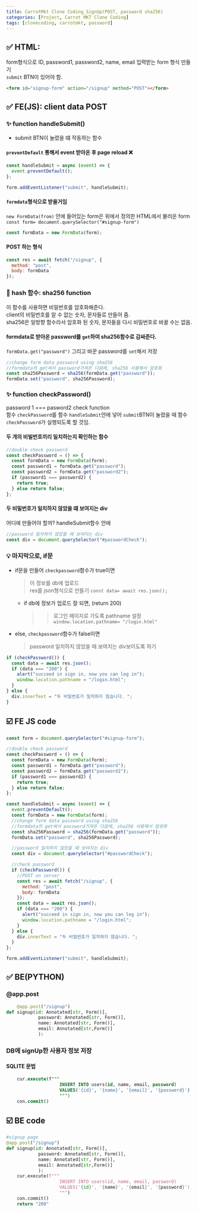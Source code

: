 ```yaml
---
title: CarrotMkt Clone Coding_SignUp(POST, password sha256)
categories: [Project, Carrot MKT Clone Coding]
tags: [clonecoding, carrotmkt, password]
---
```


## ✅ **HTML**:

form형식으로 ID, password1, password2, name, email 입력받는 form 형식 만들기  
`submit` BTN이 있어야 함.

```html
<form id="signup-form" action="/signup" method="POST"></form>
```

## ✅ **FE(JS)**: client data POST

### ✨ function handleSubmit()

- submit BTN이 눌렸을 떄 작동하는 함수

#### `preventDefault` 통해서 event 받아온 후 page reload ❌

```javascript
const handleSubmit = async (event) => {
  event.preventDefault();
};

form.addEventListener("submit", handleSubmit);
```

#### `formdata`형식으로 받을거임

`new FormData(from)` 안에 들어있는 form은 위에서 정의한 HTML에서 불러온 form  
`const form= document.querySelector("#signup-form")`

```javascript
const formData = new FormData(form);
```

#### POST 하는 형식

```javascript
const res = await fetch("/signup", {
  method: "post",
  body: formData
});
```

### 🔑 hash 함수: sha256 function

이 함수를 사용하면 비밀번호를 암호화해준다.  
client의 비밀번호를 알 수 없는 숫자, 문자들로 만들어 줌.  
sha256은 일방향 함수라서 암호화 된 숫자, 문자들을 다시 비밀번호로 바꿀 수는 없음.

#### formdata로 받아온 password를 `get`하여 sha256함수로 감싸준다.

`formData.get("password")`
그리고 바꾼 password를 `set`해서 저장

```javascript
//change form data password using sha256
//formdata의 get써서 password가져온 다음에, sha256 사용해서 암호화
const sha256Password = sha256(formData.get("password"));
formData.set("password", sha256Password);
```

### ✨ function checkPassword()

password 1 === pasword2 check function  
함수 `checkPassword`를 함수 `handleSubmit`안에 넣어 `submit`BTN이 눌렸을 때 함수 `checkPassword`가 실행되도록 할 것임.

#### 두 개의 비빌번호끼리 일치하는지 확인하는 함수

```javascript
//double check password
const checkPassword = () => {
  const formData = new FormData(form);
  const password1 = formData.get("password");
  const password2 = formData.get("password2");
  if (password1 === password2) {
    return true;
  } else return false;
};
```

#### 두 비밀번호가 일치하지 않았을 떄 보여지는 div

어디에 만들어야 할까? handleSubmit함수 안에

```javascript
//password 일치하지 않았을 때 보여지는 div
const div = document.querySelector("#passwordCheck");
```

### 💡 마지막으로, if문

- if문을 만들어 `checkpassword`함수가 true이면
  > 이 정보를 db에 업로드  
  > res를 json형식으로 만들기 `const data= await res.json();`
  - if db에 정보가 업로드 잘 되면, (return 200)
    > > 로그인 페이지로 가도록 pathname 설정 `window.location.pathname= "/login.html"`
- else, `checkpassword`함수가 false이면
  > password 일치하지 않았을 때 보여지는 div보이도록 하기

```javascript
if (checkPassword()) {
  const data = await res.json();
  if (data === "200") {
    alert("succeed in sign in, now you can log in");
    window.location.pathname = "/login.html";
  }
} else {
  div.innerText = "두 비밀번호가 일치하지 않습니다. ";
}
```

## ☑️ FE JS code

```javascript
const form = document.querySelector("#signup-form");

//double check password
const checkPassword = () => {
  const formData = new FormData(form);
  const password1 = formData.get("password");
  const password2 = formData.get("password2");
  if (password1 === password2) {
    return true;
  } else return false;
};

const handleSubmit = async (event) => {
  event.preventDefault();
  const formData = new FormData(form);
  //change form data password using sha256
  //formdata의 get써서 password가져온 다음에, sha256 사용해서 암호화
  const sha256Password = sha256(formData.get("password"));
  formData.set("password", sha256Password);

  //password 일치하지 않았을 때 보여지는 div
  const div = document.querySelector("#passwordCheck");

  //check password
  if (checkPassword()) {
    //POST on server
    const res = await fetch("/signup", {
      method: "post",
      body: formData
    });
    const data = await res.json();
    if (data === "200") {
      alert("succeed in sign in, now you can log in");
      window.location.pathname = "/login.html";
    }
  } else {
    div.innerText = "두 비밀번호가 일치하지 않습니다. ";
  }
};

form.addEventListener("submit", handleSubmit);
```

## ✅ **BE(PYTHON)**

### @app.post

```python
    @app.post("/signup")
def signup(id: Annotated[str, Form()],
            password: Annotated[str, Form()],
            name: Annotated[str, Form()],
            email: Annotated[str,Form()]
            ):
```

### DB에 signUp한 사용자 정보 저장

#### SQLITE 문법

```sql
    cur.execute(f"""
                    INSERT INTO users(id, name, email, password)
                    VALUES('{id}', '{name}', '{email}', '{password}')
                    """)
    con.commit()
```

## ☑️ BE code

```python
#signup page
@app.post("/signup")
def signup(id: Annotated[str, Form()],
            password: Annotated[str, Form()],
            name: Annotated[str, Form()],
            email: Annotated[str,Form()]
            ):
    cur.execute(f"""
                    INSERT INTO users(id, name, email, password)
                    VALUES('{id}', '{name}', '{email}', '{password}')
                    """)
    con.commit()
    return "200"
```
